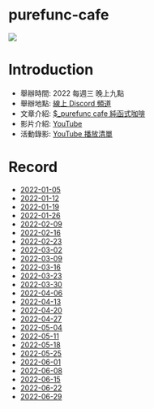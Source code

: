 # purefunc-cafe
![](https://raw.githubusercontent.com/PureFuncInc/purefunc-cafe/main/images/logo.png)

# Introduction
* 舉辦時間: 2022 每週三 晚上九點
* 舉辦地點: [線上 Discord 頻道](https://discord.gg/purfunc)
* 文章介紹: [$_purefunc cafe 純函式咖啡](https://github.com/PureFuncInc/blog-articles/blob/main/%E7%B4%94%E5%87%BD%E5%BC%8F%E5%92%96%E5%95%A1.md)
* 影片介紹: [YouTube](https://www.youtube.com/watch?v=N5GzZfXg5z0)
* 活動錄影: [YouTube 播放清單](https://youtube.com/playlist?list=PLC3hT4Z5I-O4V2g1oU-pkxp6Wr72ozhgk)

# Record
* [2022-01-05](./2022-01-05/README.md)
* [2022-01-12](./2022-01-12/README.md)
* [2022-01-19](./2022-01-19/README.md)
* [2022-01-26](./2022-01-26/README.md)
* [2022-02-09](./2022-02-09/README.md)
* [2022-02-16](./2022-02-16/README.md)
* [2022-02-23](./2022-02-23/README.md)
* [2022-03-02](./2022-03-02/README.md)
* [2022-03-09](./2022-03-09/README.md)
* [2022-03-16](./2022-03-16/README.md)
* [2022-03-23](./2022-03-23/README.md)
* [2022-03-30](./2022-03-30/README.md)
* [2022-04-06](./2022-04-06/README.md)
* [2022-04-13](./2022-04-13/README.md)
* [2022-04-20](./2022-04-20/README.md)
* [2022-04-27](./2022-04-27/README.md)
* [2022-05-04](./2022-05-04/README.md)
* [2022-05-11](./2022-05-11/README.md)
* [2022-05-18](./2022-05-18/README.md)
* [2022-05-25](./2022-05-25/README.md)
* [2022-06-01](./2022-06-01/README.md)
* [2022-06-08](./2022-06-08/README.md)
* [2022-06-15](./2022-06-15/README.md)
* [2022-06-22](./2022-06-22/README.md)
* [2022-06-29](./2022-06-29/README.md)
